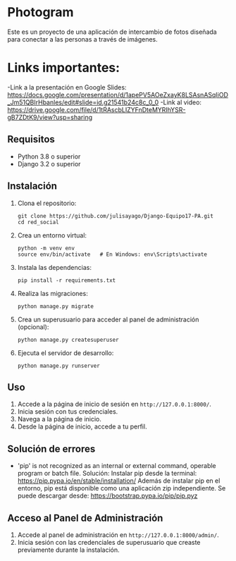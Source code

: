 # Photogram 

Este es un proyecto de una aplicación de intercambio de fotos diseñada para conectar a las personas a través de imágenes.

# Links importantes:
-Link a la presentación en Google Slides: https://docs.google.com/presentation/d/1apePV5AOeZxayK8LSAsnASqIiOD_Jm51QBIrHbanles/edit#slide=id.g21541b24c8c_0_0
-Link al video: https://drive.google.com/file/d/1tRAscbLIZYFnDteMYRIhYSR-gB7ZDtK9/view?usp=sharing

## Requisitos

- Python 3.8 o superior
- Django 3.2 o superior

## Instalación

1. Clona el repositorio:
    ```
    git clone https://github.com/julisayago/Django-Equipo17-PA.git
    cd red_social
    ```

2. Crea un entorno virtual:
    ```
    python -m venv env
    source env/bin/activate   # En Windows: env\Scripts\activate
    ```

3. Instala las dependencias:
    ```
    pip install -r requirements.txt
    ```

4. Realiza las migraciones:
    ```
    python manage.py migrate
    ```

5. Crea un superusuario para acceder al panel de administración (opcional):
    ```
    python manage.py createsuperuser
    ```

6. Ejecuta el servidor de desarrollo:
    ```
    python manage.py runserver
    ```

## Uso

1. Accede a la página de inicio de sesión en `http://127.0.0.1:8000/`.
2. Inicia sesión con tus credenciales.
3. Navega a la página de inicio.
4. Desde la página de inicio, accede a tu perfil.

## Solución de errores
- 'pip' is not recognized as an internal or external command, operable program or batch file.
Solución:
Instalar pip desde la terminal: https://pip.pypa.io/en/stable/installation/
Además de instalar pip en el entorno, pip está disponible como una aplicación zip independiente. Se puede descargar desde: https://bootstrap.pypa.io/pip/pip.pyz

## Acceso al Panel de Administración

1. Accede al panel de administración en `http://127.0.0.1:8000/admin/`.
2. Inicia sesión con las credenciales de superusuario que creaste previamente durante la instalación.


